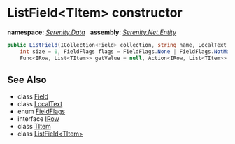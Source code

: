 # ListField&lt;TItem&gt; constructor
**namespace:** *[Serenity.Data](../../README.md#serenity.data-namespace)*   **assembly**: *[Serenity.Net.Entity](../../README.md)*

```csharp
public ListField(ICollection<Field> collection, string name, LocalText caption = null, 
    int size = 0, FieldFlags flags = FieldFlags.None | FieldFlags.NotMapped | FieldFlags.Default, 
    Func<IRow, List<TItem>> getValue = null, Action<IRow, List<TItem>> setValue = null)
```

## See Also

* class [Field](../Field.md)
* class [LocalText](../Serenity.Net.Core/../../Serenity/LocalText.md)
* enum [FieldFlags](../Serenity.Net.Data/../FieldFlags.md)
* interface [IRow](../IRow.md)
* class [TItem](../Serenity.Net.Entity/../ListField-1.TItem.md)
* class [ListField&lt;TItem&gt;](../ListField-1.md)